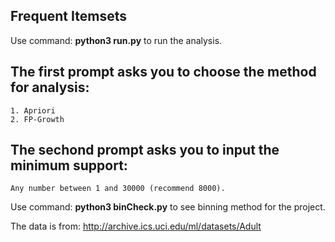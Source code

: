 ## Frequent Itemsets

Use command: **python3 run.py** to run the analysis.

## The first prompt asks you to choose the method for analysis:
    1. Apriori
    2. FP-Growth

## The sechond prompt asks you to input the minimum support:
    Any number between 1 and 30000 (recommend 8000).

Use command: **python3 binCheck.py** to see binning method for the project.

The data is from: http://archive.ics.uci.edu/ml/datasets/Adult

